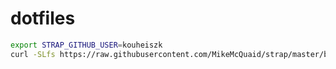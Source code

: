 dotfiles
========

```sh
export STRAP_GITHUB_USER=kouheiszk
curl -SLfs https://raw.githubusercontent.com/MikeMcQuaid/strap/master/bin/strap.sh | bash
```
